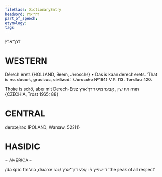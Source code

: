 ```yaml
---
fileClass: DictionaryEntry
headword: דרך־ארץ
part_of_speech: 
etymology: 
tags: 
---
```

דרך־ארץ

WESTERN
========

Dêrech êrets {HOLLAND, Beem, Jerosche}
	•	Das is kaan derech erets. 'That is not decent, gracious, civilized.' {Jerosche №164}
V.P. 113.
Tendlau 420.

Thoire is schö, aber mit Derech-Erez תּורה איז שיין, אָבער מיט דרך־ארץ {CZECHIA, Trost 1965: 88}

CENTRAL
========

derəxejrəc {POLAND, Warsaw, 52211}

HASIDIC
=======
= AMERICA = 

/də špɪc fɪn ˈalə ˌdɛrəˈxeːrəc/ די שפּיץ פֿון אַלע דרך־ארץ 'the peak of all respect'
